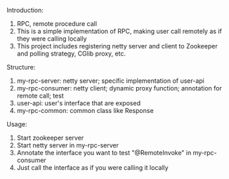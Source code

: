 Introduction:
  1. RPC, remote procedure call
  2. This is a simple implementation of RPC, making user call remotely as if they were calling locally
  3. This project includes registering netty server and client to Zookeeper and polling strategy, CGlib proxy, etc.

     
Structure:
  1. my-rpc-server: netty server; specific implementation of user-api
  2. my-rpc-consumer: netty client; dynamic proxy function; annotation for remote call; test
  3. user-api: user's interface that are exposed
  4. my-rpc-common: common class like Response


Usage:
  1. Start zookeeper server
  2. Start netty server in my-rpc-server
  3. Annotate the interface you want to test "@RemoteInvoke" in my-rpc-consumer
  4. Just call the interface as if you were calling it locally
  
